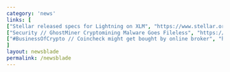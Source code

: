 ```yaml
---
category: 'news'
links: [
["Stellar released specs for Lightning on XLM", "https://www.stellar.org/blog/lightning-on-stellar-roadmap/"],
["Security // GhostMiner Cryptomining Malware Goes Fileless", "https://blog.minerva-labs.com/ghostminer-cryptomining-malware-goes-fileless"],
["#BusinessOfCrypto // Coincheck might get bought by online broker", "https://buff.ly/2JcMrsK"]
]
layout: newsblade
permalink: /newsblade
---
```

